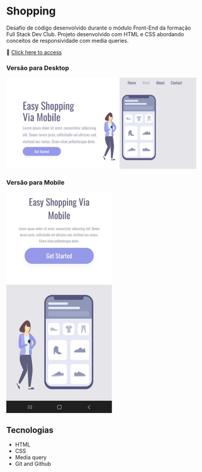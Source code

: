 # Shopping

Desafio de código desenvolvido durante o módulo Front-End da formação Full Stack Dev Club. Projeto desenvolvido com HTML e CSS abordando conceitos de responsividade 
com media queries.

🔗 [Click here to access](https://n4ju15.github.io/shopping/)

### Versão para Desktop

![screenshot](./assets/projeto-shopping-desktop.png)

### Versão para Mobile

<div>
    <img width="280 height="500px" title="projeto-mobile" src="./assets/projeto-shopping-mobile.jpeg"/>
</div>

## Tecnologias

- HTML
- CSS
- Media query
- Git and Github
